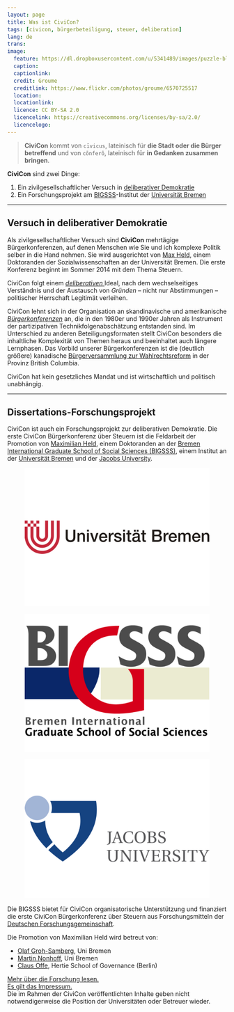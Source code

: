 ```yaml
---
layout: page
title: Was ist CiviCon?
tags: [civicon, bürgerbeteiligung, steuer, deliberation]
lang: de
trans:
image:
  feature: https://dl.dropboxusercontent.com/u/5341489/images/puzzle-blank-a_crop.jpg
  caption:
  captionlink:
  credit: Groume
  creditlink: https://www.flickr.com/photos/groume/6570725517
  location:
  locationlink:
  licence: CC BY-SA 2.0
  licencelink: https://creativecommons.org/licenses/by-sa/2.0/
  licencelogo:
---
```


> **CiviCon** kommt von `cīvicus`, lateinisch für **die Stadt oder die Bürger betreffend** und von `cōnferō`, lateinisch für **in Gedanken zusammen bringen**.

**CiviCon** sind zwei Dinge:

1. Ein zivilgesellschaftlicher Versuch in [deliberativer Demokratie](http://de.wikipedia.org/wiki/Deliberative_Demokratie)
2. Ein Forschungsprojekt am [BIGSSS](http://www.bigsss-bremen.de)-Institut der [Universität Bremen](http://www.bigsss-bremen.de)

---

## Versuch in deliberativer Demokratie

Als zivilgesellschaftlicher Versuch sind **CiviCon** mehrtägige Bürgerkonferenzen, auf denen Menschen wie Sie und ich komplexe Politik selber in die Hand nehmen.
Sie wird ausgerichtet von [Max Held](http://www.maxheld.de), einem Doktoranden der Sozialwissenschaften an der Universität Bremen.
Die erste Konferenz beginnt im Sommer 2014 mit dem Thema Steuern.

CiviCon folgt einem [*deliberativen* ](http://de.wikipedia.org/wiki/Deliberative_Demokratie) Ideal, nach dem wechselseitiges Verständnis und der Austausch von *Gründen* – nicht nur Abstimmungen – politischer Herrschaft Legitimät verleihen.

CiviCon lehnt sich in der Organisation an skandinavische und amerikanische [*Bürgerkonferenzen*](http://de.wikipedia.org/wiki/Bürgerkonferenz) an, die in den 1980er und 1990er Jahren als Instrument der partizipativen Technikfolgenabschätzung entstanden sind.
Im Unterschied zu anderen Beteiligungsformaten stellt CiviCon besonders die inhaltliche Komplexität von Themen heraus und beeinhaltet auch längere Lernphasen.
Das Vorbild unserer Bürgerkonferenzen ist die (deutlich größere) kanadische [Bürgerversammlung zur Wahlrechtsreform](http://en.wikipedia.org/wiki/Citizens'_Assembly_on_Electoral_Reform_(British_Columbia)) in der Provinz British Columbia.

<div markdown="0"><a class="btn btn-warning">CiviCon hat kein  gesetzliches Mandat und ist wirtschaftlich und politisch unabhängig.</a></div>

---

## Dissertations-Forschungsprojekt

CiviCon ist auch ein Forschungsprojekt zur deliberativen Demokratie.
Die erste CiviCon Bürgerkonferenz über Steuern ist die Feldarbeit der Promotion von [Maximilian Held](http://www.maxheld.de), einem Doktoranden an der [Bremen International Graduate School of Social Sciences (BIGSSS)](http://www.bigsss-bremen.de), einem Institut an der [Universität Bremen](http://www.uni-bremen.de) und der [Jacobs University](http://www.jacobs-university).

<figure class="third">
	<img src="/images/uni-bremen-caption.jpg">
</figure>

<figure class="third">
  <img src="/images/bigsss-caption.jpg">
</figure>

<figure class="third">
  <img src="/images/jacobs-university-caption.jpg">
</figure>

Die BIGSSS bietet für CiviCon organisatorische Unterstützung und finanziert die erste CiviCon Bürgerkonferenz über Steuern aus Forschungsmitteln der [Deutschen Forschungsgemeinschaft](http://www.dfg.de).

Die Promotion von Maximilian Held wird betreut von:

- [Olaf Groh-Samberg](http://ogs.bigsss-bremen.de/index.php?id=12), Uni Bremen
- [Martin Nonhoff](http://www.iniis.uni-bremen.de/personen/martin-nonhoff/), Uni Bremen
- [Claus Offe](http://www.hertie-school.org/offe/), Hertie School of Governance (Berlin)

<div markdown="0"><a href="http://www.maxheld.de/schumpermas" class="btn btn-info">Mehr über die Forschung lesen.</a></div>

<div markdown="0"><a href="/impressum/" class="btn btn-warning">Es gilt das Impressum.</a></div>
Die im Rahmen der CiviCon veröffentlichten Inhalte geben nicht notwendigerweise die Position der Universitäten oder Betreuer wieder.
